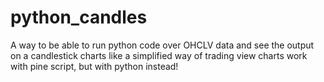 # python_candles
A way to be able to run python code over OHCLV data and see the output on a candlestick charts like a simplified way of trading view charts work with pine script, but with python instead!
